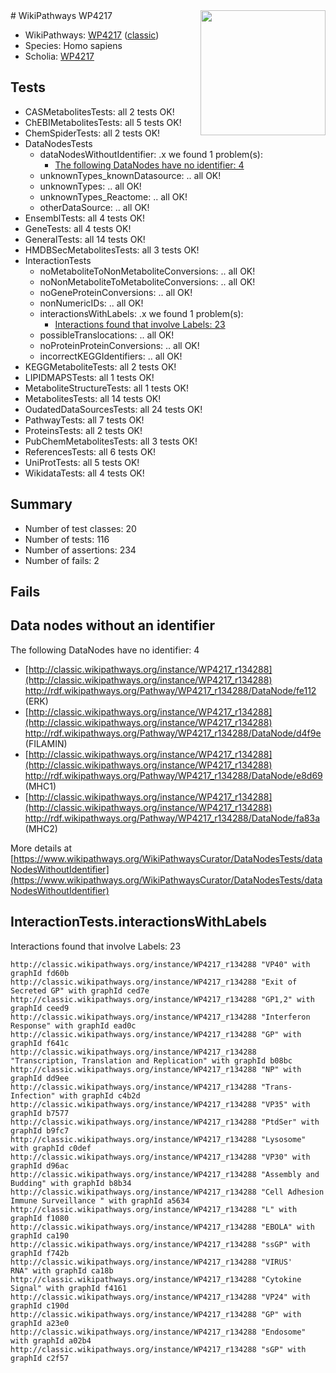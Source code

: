 <img style="float: right; width: 200px" src="https://upload.wikimedia.org/wikipedia/commons/thumb/8/83/Wplogo_with_text_500.png/640px-Wplogo_with_text_500.png" />
# WikiPathways WP4217

* WikiPathways: [WP4217](https://wikipathways.org/pathways/WP4217) ([classic](https://classic.wikipathways.org/instance/WP4217))
* Species: Homo sapiens
* Scholia: [WP4217](https://scholia.toolforge.org/wikipathways/WP4217)
## Tests
* CASMetabolitesTests: all 2 tests OK!
* ChEBIMetabolitesTests: all 5 tests OK!
* ChemSpiderTests: all 2 tests OK!
* DataNodesTests
    * dataNodesWithoutIdentifier: .x we found 1 problem(s):
        * [The following DataNodes have no identifier: 4](#d2d32fa3)
    * unknownTypes_knownDatasource: .. all OK!
    * unknownTypes: .. all OK!
    * unknownTypes_Reactome: .. all OK!
    * otherDataSource: .. all OK!
* EnsemblTests: all 4 tests OK!
* GeneTests: all 4 tests OK!
* GeneralTests: all 14 tests OK!
* HMDBSecMetabolitesTests: all 3 tests OK!
* InteractionTests
    * noMetaboliteToNonMetaboliteConversions: .. all OK!
    * noNonMetaboliteToMetaboliteConversions: .. all OK!
    * noGeneProteinConversions: .. all OK!
    * nonNumericIDs: .. all OK!
    * interactionsWithLabels: .x we found 1 problem(s):
        * [Interactions found that involve Labels: 23](#fe97a8da)
    * possibleTranslocations: .. all OK!
    * noProteinProteinConversions: .. all OK!
    * incorrectKEGGIdentifiers: .. all OK!
* KEGGMetaboliteTests: all 2 tests OK!
* LIPIDMAPSTests: all 1 tests OK!
* MetaboliteStructureTests: all 1 tests OK!
* MetabolitesTests: all 14 tests OK!
* OudatedDataSourcesTests: all 24 tests OK!
* PathwayTests: all 7 tests OK!
* ProteinsTests: all 2 tests OK!
* PubChemMetabolitesTests: all 3 tests OK!
* ReferencesTests: all 6 tests OK!
* UniProtTests: all 5 tests OK!
* WikidataTests: all 4 tests OK!


## Summary

* Number of test classes: 20
* Number of tests: 116
* Number of assertions: 234
* Number of fails: 2

## Fails

<a name="d2d32fa3" />

## Data nodes without an identifier

The following DataNodes have no identifier: 4

* [http://classic.wikipathways.org/instance/WP4217_r134288](http://classic.wikipathways.org/instance/WP4217_r134288) http://rdf.wikipathways.org/Pathway/WP4217_r134288/DataNode/fe112 (ERK)
* [http://classic.wikipathways.org/instance/WP4217_r134288](http://classic.wikipathways.org/instance/WP4217_r134288) http://rdf.wikipathways.org/Pathway/WP4217_r134288/DataNode/d4f9e (FILAMIN)
* [http://classic.wikipathways.org/instance/WP4217_r134288](http://classic.wikipathways.org/instance/WP4217_r134288) http://rdf.wikipathways.org/Pathway/WP4217_r134288/DataNode/e8d69 (MHC1)
* [http://classic.wikipathways.org/instance/WP4217_r134288](http://classic.wikipathways.org/instance/WP4217_r134288) http://rdf.wikipathways.org/Pathway/WP4217_r134288/DataNode/fa83a (MHC2)


More details at [https://www.wikipathways.org/WikiPathwaysCurator/DataNodesTests/dataNodesWithoutIdentifier](https://www.wikipathways.org/WikiPathwaysCurator/DataNodesTests/dataNodesWithoutIdentifier)

<a name="fe97a8da" />

## InteractionTests.interactionsWithLabels

Interactions found that involve Labels: 23
```
http://classic.wikipathways.org/instance/WP4217_r134288 "VP40" with graphId fd60b
http://classic.wikipathways.org/instance/WP4217_r134288 "Exit of Secreted GP" with graphId ced7e
http://classic.wikipathways.org/instance/WP4217_r134288 "GP1,2" with graphId ceed9
http://classic.wikipathways.org/instance/WP4217_r134288 "Interferon Response" with graphId ead0c
http://classic.wikipathways.org/instance/WP4217_r134288 "GP" with graphId f641c
http://classic.wikipathways.org/instance/WP4217_r134288 "Transcription, Translation and Replication" with graphId b08bc
http://classic.wikipathways.org/instance/WP4217_r134288 "NP" with graphId dd9ee
http://classic.wikipathways.org/instance/WP4217_r134288 "Trans-Infection" with graphId c4b2d
http://classic.wikipathways.org/instance/WP4217_r134288 "VP35" with graphId b7577
http://classic.wikipathways.org/instance/WP4217_r134288 "PtdSer" with graphId b9fc7
http://classic.wikipathways.org/instance/WP4217_r134288 "Lysosome" with graphId c0def
http://classic.wikipathways.org/instance/WP4217_r134288 "VP30" with graphId d96ac
http://classic.wikipathways.org/instance/WP4217_r134288 "Assembly and Budding" with graphId b8b34
http://classic.wikipathways.org/instance/WP4217_r134288 "Cell Adhesion
Immune Surveillance " with graphId a5634
http://classic.wikipathways.org/instance/WP4217_r134288 "L" with graphId f1080
http://classic.wikipathways.org/instance/WP4217_r134288 "EBOLA" with graphId ca190
http://classic.wikipathways.org/instance/WP4217_r134288 "ssGP" with graphId f742b
http://classic.wikipathways.org/instance/WP4217_r134288 "VIRUS'
RNA" with graphId ca18b
http://classic.wikipathways.org/instance/WP4217_r134288 "Cytokine Signal" with graphId f4161
http://classic.wikipathways.org/instance/WP4217_r134288 "VP24" with graphId c190d
http://classic.wikipathways.org/instance/WP4217_r134288 "GP" with graphId a23e0
http://classic.wikipathways.org/instance/WP4217_r134288 "Endosome" with graphId a02b4
http://classic.wikipathways.org/instance/WP4217_r134288 "sGP" with graphId c2f57
```

